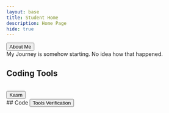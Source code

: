 ```yaml
---
layout: base
title: Student Home 
description: Home Page
hide: true
---
```

<head>
 <a href="index2.md"> 
   <button>About Me</button>
 </a>
</head>


<br>
My Journey is somehow starting. No idea how that happened.
<br>

## Coding Tools
<br>

<a href="https://kasm.nighthawkcodingsociety.com/">
<button>Kasm</button>
</a>

<br>
## Code
<a href="2023-08-21-devops_tools-verify.ipynb">
<button> Tools Verification </button>
</a>